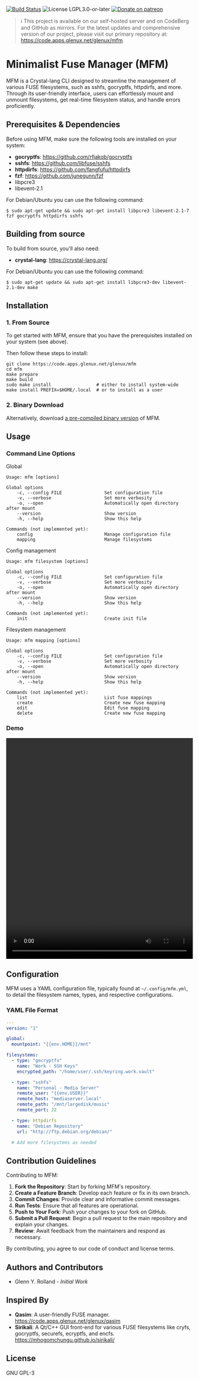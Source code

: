 <!--
# SPDX-License-Identifier: GPL-3.0-or-later
#
# SPDX-FileCopyrightText: 2023 Glenn Y. Rolland <glenux@glenux.net>
# Copyright © 2023 Glenn Y. Rolland <glenux@glenux.net>
-->

[![Build Status](https://cicd.apps.glenux.net/api/badges/glenux/mfm/status.svg)](https://cicd.apps.glenux.net/glenux/mfm)
![License LGPL3.0-or-later](https://img.shields.io/badge/license-LGPL3.0--or--later-blue.svg)
[![Donate on patreon](https://img.shields.io/badge/patreon-donate-orange.svg)](https://patreon.com/glenux)

> :information_source: This project is available on our self-hosted server and
> on CodeBerg and GitHub as mirrors. For the latest updates and comprehensive
> version of our project, please visit our primary repository at:
> <https://code.apps.glenux.net/glenux/mfm>.

# Minimalist Fuse Manager (MFM)

MFM is a Crystal-lang CLI designed to streamline the management of various FUSE filesystems, such as sshfs, gocryptfs, httpdirfs, and more. Through its user-friendly interface, users can effortlessly mount and unmount filesystems, get real-time filesystem status, and handle errors proficiently.

## Prerequisites & Dependencies

Before using MFM, make sure the following tools are installed on your system:

- **gocryptfs**: <https://github.com/rfjakob/gocryptfs>
- **sshfs**: <https://github.com/libfuse/sshfs>
- **httpdirfs**: <https://github.com/fangfufu/httpdirfs>
- **fzf**: <https://github.com/junegunn/fzf>
- libpcre3
- libevent-2.1

For Debian/Ubuntu you can use the following command:

```shell-session
$ sudo apt-get update && sudo apt-get install libpcre3 libevent-2.1-7 fzf gocryptfs httpdirfs sshfs
```

## Building from source

To build from source, you'll also need:

- **crystal-lang**: <https://crystal-lang.org/>

For Debian/Ubuntu you can use the following command:

```shell-session
$ sudo apt-get update && sudo apt-get install libpcre3-dev libevent-2.1-dev make
```

## Installation

### 1. From Source

To get started with MFM, ensure that you have the prerequisites installed on your system (see above).

Then follow these steps to install:

    git clone https://code.apps.glenux.net/glenux/mfm
    cd mfm
    make prepare
    make build
    sudo make install                 # either to install system-wide
    make install PREFIX=$HOME/.local  # or to install as a user

### 2. Binary Download

Alternatively, download [a pre-compiled binary
version](https://code.apps.glenux.net/glenux/mfm/releases) of MFM.

## Usage

### Command Line Options

Global

```
Usage: mfm [options]

Global options
    -c, --config FILE                Set configuration file
    -v, --verbose                    Set more verbosity
    -o, --open                       Automatically open directory after mount
    --version                        Show version
    -h, --help                       Show this help

Commands (not implemented yet):
    config                           Manage configuration file
    mapping                          Manage filesystems
```

Config management

```
Usage: mfm filesystem [options]

Global options
    -c, --config FILE                Set configuration file
    -v, --verbose                    Set more verbosity
    -o, --open                       Automatically open directory after mount
    --version                        Show version
    -h, --help                       Show this help

Commands (not implemented yet):
    init                             Create init file
```

Filesystem management

```
Usage: mfm mapping [options]

Global options
    -c, --config FILE                Set configuration file
    -v, --verbose                    Set more verbosity
    -o, --open                       Automatically open directory after mount
    --version                        Show version
    -h, --help                       Show this help

Commands (not implemented yet):
    list                             List fuse mappings
    create                           Create new fuse mapping
    edit                             Edit fuse mapping
    delete                           Create new fuse mapping
```

### Demo

<video src="https://code.apps.glenux.net/glenux/mfm/media/branch/develop/doc/output.webm" width="810" height="595" style="max-width: 100%;" controls="controls"></video>

## Configuration

MFM uses a YAML configuration file, typically found at `~/.config/mfm.yml`, to
detail the filesystem names, types, and respective configurations.

### YAML File Format

```yaml
---
version: "1"

global:
  mountpoint: "{{env.HOME}}/mnt"

filesystems:
  - type: "gocryptfs"
    name: "Work - SSH Keys"
    encrypted_path: "/home/user/.ssh/keyring.work.vault"

  - type: "sshfs"
    name: "Personal - Media Server"
    remote_user: "{{env.USER}}"
    remote_host: "mediaserver.local"
    remote_path: "/mnt/largedisk/music"
    remote_port: 22

  - type: httpdirfs
    name: "Debian Repository"
    url: "http://ftp.debian.org/debian/"

  # Add more filesystems as needed
```

## Contribution Guidelines

Contributing to MFM:

1. **Fork the Repository**: Start by forking MFM's repository.
2. **Create a Feature Branch**: Develop each feature or fix in its own branch.
3. **Commit Changes**: Provide clear and informative commit messages.
4. **Run Tests**: Ensure that all features are operational.
5. **Push to Your Fork**: Push your changes to your fork on GitHub.
6. **Submit a Pull Request**: Begin a pull request to the main repository and explain your changes.
7. **Review**: Await feedback from the maintainers and respond as necessary.

By contributing, you agree to our code of conduct and license terms.

## Authors and Contributors

- Glenn Y. Rolland - *Initial Work*

## Inspired By

- **Qasim**: A user-friendly FUSE manager. <https://code.apps.glenux.net/glenux/qasim>
- **Sirikali**: A Qt/C++ GUI front-end for various FUSE filesystems like cryfs, gocryptfs, securefs, ecryptfs, and encfs. <https://mhogomchungu.github.io/sirikali/>

## License

GNU GPL-3

